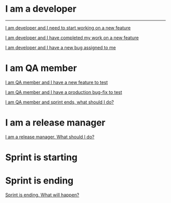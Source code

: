 # I am a developer

---

[I am developer and I need to start working on a new feature]() 

[I am developer and I have completed my work on a new feature]()

[I am developer and I have a new bug assigned to me]() 

# I am QA member

[I am QA member and I have a new feature to test]() 

[I am QA member and I have a production bug-fix to test]() 

[I am QA member and sprint ends, what should I do?]() 

# I am a release manager

[I am a release manager. What should I do?]() 

# Sprint is starting

# Sprint is ending

[Sprint is ending. What will happen?]()